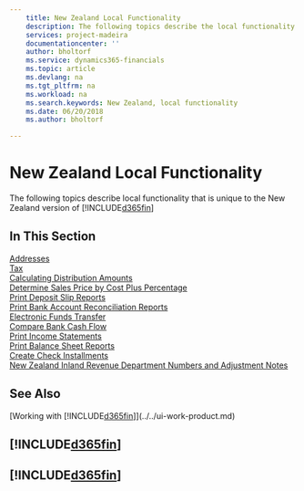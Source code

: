 ```yaml
---
    title: New Zealand Local Functionality
    description: The following topics describe the local functionality in the New Zealand version of [!INCLUDE[d365fin](../../includes/d365fin_md.md)].
    services: project-madeira
    documentationcenter: ''
    author: bholtorf
    ms.service: dynamics365-financials
    ms.topic: article
    ms.devlang: na
    ms.tgt_pltfrm: na
    ms.workload: na
    ms.search.keywords: New Zealand, local functionality 
    ms.date: 06/20/2018
    ms.author: bholtorf

---
```

# New Zealand Local Functionality
The following topics describe local functionality that is unique to the New Zealand version of [!INCLUDE[d365fin](../../includes/d365fin_md.md)]  

## In This Section  
[Addresses](addresses.md)  
[Tax](tax.md)  
[Calculating Distribution Amounts](calculating-distribution-amounts.md)  
[Determine Sales Price by Cost Plus Percentage](how-to-determine-sales-price-by-cost-plus-percentage.md)  
[Print Deposit Slip Reports](how-to-print-deposit-slip-reports.md)  
[Print Bank Account Reconciliation Reports](how-to-print-bank-account-reconciliation-reports.md)  
[Electronic Funds Transfer](electronic-funds-transfer-eft-.md)  
[Compare Bank Cash Flow](how-to-compare-bank-cash-flow.md)  
[Print Income Statements](how-to-print-income-statements.md)  
[Print Balance Sheet Reports](how-to-print-balance-sheet-reports.md)  
[Create Check Installments](how-to-create-check-installments.md)  
[New Zealand Inland Revenue Department Numbers and Adjustment Notes](new-zealand-business-numbers-and-adjustment-notes.md)  

## See Also
[Working with [!INCLUDE[d365fin](../../includes/d365fin_md.md)]](../../ui-work-product.md)

## [!INCLUDE[d365fin](../../includes/free_trial_md.md)]  
## [!INCLUDE[d365fin](../../includes/training_link_md.md)]
